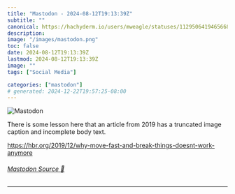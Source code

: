 ```yaml
---
title: "Mastodon - 2024-08-12T19:13:39Z"
subtitle: ""
canonical: https://hachyderm.io/users/mweagle/statuses/112950641946566811
description:
image: "/images/mastodon.png"
toc: false
date: 2024-08-12T19:13:39Z
lastmod: 2024-08-12T19:13:39Z
image: ""
tags: ["Social Media"]

categories: ["mastodon"]
# generated: 2024-12-22T19:57:25-08:00
---
```

![Mastodon](/images/mastodon.png)

<p>There is some lesson here that an article from 2019 has a truncated image caption and incomplete body text. </p><p><a href="https://hbr.org/2019/12/why-move-fast-and-break-things-doesnt-work-anymore" target="_blank" rel="nofollow noopener noreferrer" translate="no"><span class="invisible">https://</span><span class="ellipsis">hbr.org/2019/12/why-move-fast-</span><span class="invisible">and-break-things-doesnt-work-anymore</span></a></p>


###### [Mastodon Source 🐘](https://hachyderm.io/@mweagle/112950641946566811)

___
